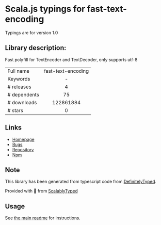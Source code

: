 
# Scala.js typings for fast-text-encoding

Typings are for version 1.0

## Library description:
Fast polyfill for TextEncoder and TextDecoder, only supports utf-8

|                    |                 |
| ------------------ | :-------------: |
| Full name          | fast-text-encoding |
| Keywords           | - |
| # releases         | 4 |
| # dependents       | 75 |
| # downloads        | 122861884 |
| # stars            | 0 |

## Links
- [Homepage](https://github.com/samthor/fast-text-encoding#readme)
- [Bugs](https://github.com/samthor/fast-text-encoding/issues)
- [Repository](https://github.com/samthor/fast-text-encoding)
- [Npm](https://www.npmjs.com/package/fast-text-encoding)
    


## Note
This library has been generated from typescript code from [DefinitelyTyped](https://definitelytyped.org).

Provided with :purple_heart: from [ScalablyTyped](https://github.com/oyvindberg/ScalablyTyped)

## Usage
See [the main readme](../../readme.md) for instructions.


